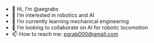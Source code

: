 - 👋 Hi, I’m @aegrabs
- 👀 I’m interested in robotics and AI
- 🌱 I’m currently learning mechanical engineering
- 💞️ I’m looking to collaborate on AI for robotic locomotion
- 📫 How to reach me: pgrab000@gmail.com

<!---
aegrabs/aegrabs is a ✨ special ✨ repository because its `README.md` (this file) appears on your GitHub profile.
You can click the Preview link to take a look at your changes.
--->
